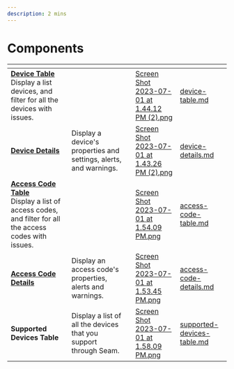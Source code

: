 ```yaml
---
description: 2 mins
---
```


# Components

<table data-card-size="large" data-view="cards"><thead><tr><th></th><th></th><th></th><th data-hidden data-card-cover data-type="files"></th><th data-hidden data-card-target data-type="content-ref"></th></tr></thead><tbody><tr><td><a href="device-table.md"><strong>Device Table</strong></a><br>Display a list devices, and filter for all the devices with issues.</td><td></td><td></td><td><a href="../../.gitbook/assets/Screen Shot 2023-07-01 at 1.44.12 PM (2).png">Screen Shot 2023-07-01 at 1.44.12 PM (2).png</a></td><td><a href="device-table.md">device-table.md</a></td></tr><tr><td><a href="device-details.md"><strong>Device Details</strong></a></td><td>Display a device's properties and settings, alerts, and warnings.</td><td></td><td><a href="../../.gitbook/assets/Screen Shot 2023-07-01 at 1.43.26 PM (2).png">Screen Shot 2023-07-01 at 1.43.26 PM (2).png</a></td><td><a href="device-details.md">device-details.md</a></td></tr><tr><td><a href="access-code-table.md"><strong>Access Code Table</strong></a><br>Display a list of access codes, and filter for all the access codes with issues.</td><td></td><td></td><td><a href="../../.gitbook/assets/Screen Shot 2023-07-01 at 1.54.09 PM.png">Screen Shot 2023-07-01 at 1.54.09 PM.png</a></td><td><a href="access-code-table.md">access-code-table.md</a></td></tr><tr><td><a href="access-code-details.md"><strong>Access Code Details</strong></a></td><td>Display an access code's properties, alerts and warnings.</td><td></td><td><a href="../../.gitbook/assets/Screen Shot 2023-07-01 at 1.53.45 PM.png">Screen Shot 2023-07-01 at 1.53.45 PM.png</a></td><td><a href="access-code-details.md">access-code-details.md</a></td></tr><tr><td><strong>Supported Devices Table</strong></td><td>Display a list of all the devices that you support through Seam.</td><td></td><td><a href="../../.gitbook/assets/Screen Shot 2023-07-01 at 1.58.09 PM.png">Screen Shot 2023-07-01 at 1.58.09 PM.png</a></td><td><a href="supported-devices-table.md">supported-devices-table.md</a></td></tr></tbody></table>
